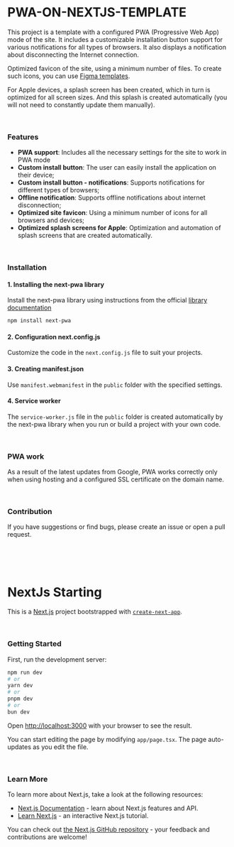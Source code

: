 # PWA-ON-NEXTJS-TEMPLATE

This project is a template with a configured PWA (Progressive Web App) mode of the site. It includes a customizable installation button support for various notifications for all types of browsers. It also displays a notification about disconnecting the Internet connection.

Optimized favicon of the site, using a minimum number of files. To create such icons, you can use [Figma templates](https://www.figma.com/community/file/1380577671249157222/website-icon-adaptation).

For Apple devices, a splash screen has been created, which in turn is optimized for all screen sizes. And this splash is created automatically (you will not need to constantly update them manually).

<br />

### Features

- **PWA support**: Includes all the necessary settings for the site to work in PWA mode
- **Custom install button**: The user can easily install the application on their device;
- **Custom install button - notifications**: Supports notifications for different types of browsers;
- **Offline notification**: Supports offline notifications about internet disconnection;
- **Optimized site favicon**: Using a minimum number of icons for all browsers and devices;
- **Optimized splash screens for Apple**: Optimization and automation of splash screens that are created automatically.

<br />

### Installation

#### 1. Installing the next-pwa library

Install the next-pwa library using instructions from the official [library documentation](https://www.npmjs.com/package/next-pwa)

```bash
npm install next-pwa
```

#### 2. Configuration next.config.js

Customize the code in the `next.config.js` file to suit your projects.

#### 3. Creating manifest.json

Use `manifest.webmanifest` in the `public` folder with the specified settings.

#### 4. Service worker

The `service-worker.js` file in the `public` folder is created automatically by the next-pwa library when you run or build a project with your own code.

<br />

### PWA work

As a result of the latest updates from Google, PWA works correctly only when using hosting and a configured SSL certificate on the domain name.

<br />

### Contribution

If you have suggestions or find bugs, please create an issue or open a pull request.

<br /><br /><br />

# NextJs Starting

This is a [Next.js](https://nextjs.org/) project bootstrapped with [`create-next-app`](https://github.com/vercel/next.js/tree/canary/packages/create-next-app).

<br />

### Getting Started

First, run the development server:

```bash
npm run dev
# or
yarn dev
# or
pnpm dev
# or
bun dev
```

Open [http://localhost:3000](http://localhost:3000) with your browser to see the result.

You can start editing the page by modifying `app/page.tsx`. The page auto-updates as you edit the file.

<br />

### Learn More

To learn more about Next.js, take a look at the following resources:

- [Next.js Documentation](https://nextjs.org/docs) - learn about Next.js features and API.
- [Learn Next.js](https://nextjs.org/learn) - an interactive Next.js tutorial.

You can check out [the Next.js GitHub repository](https://github.com/vercel/next.js/) - your feedback and contributions are welcome!
